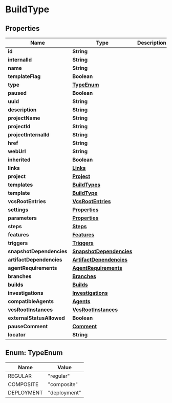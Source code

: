 
# BuildType

## Properties
Name | Type | Description | Notes
------------ | ------------- | ------------- | -------------
**id** | **String** |  |  [optional]
**internalId** | **String** |  |  [optional]
**name** | **String** |  |  [optional]
**templateFlag** | **Boolean** |  |  [optional]
**type** | [**TypeEnum**](#TypeEnum) |  |  [optional]
**paused** | **Boolean** |  |  [optional]
**uuid** | **String** |  |  [optional]
**description** | **String** |  |  [optional]
**projectName** | **String** |  |  [optional]
**projectId** | **String** |  |  [optional]
**projectInternalId** | **String** |  |  [optional]
**href** | **String** |  |  [optional]
**webUrl** | **String** |  |  [optional]
**inherited** | **Boolean** |  |  [optional]
**links** | [**Links**](Links.md) |  |  [optional]
**project** | [**Project**](Project.md) |  |  [optional]
**templates** | [**BuildTypes**](BuildTypes.md) |  |  [optional]
**template** | [**BuildType**](BuildType.md) |  |  [optional]
**vcsRootEntries** | [**VcsRootEntries**](VcsRootEntries.md) |  |  [optional]
**settings** | [**Properties**](Properties.md) |  |  [optional]
**parameters** | [**Properties**](Properties.md) |  |  [optional]
**steps** | [**Steps**](Steps.md) |  |  [optional]
**features** | [**Features**](Features.md) |  |  [optional]
**triggers** | [**Triggers**](Triggers.md) |  |  [optional]
**snapshotDependencies** | [**SnapshotDependencies**](SnapshotDependencies.md) |  |  [optional]
**artifactDependencies** | [**ArtifactDependencies**](ArtifactDependencies.md) |  |  [optional]
**agentRequirements** | [**AgentRequirements**](AgentRequirements.md) |  |  [optional]
**branches** | [**Branches**](Branches.md) |  |  [optional]
**builds** | [**Builds**](Builds.md) |  |  [optional]
**investigations** | [**Investigations**](Investigations.md) |  |  [optional]
**compatibleAgents** | [**Agents**](Agents.md) |  |  [optional]
**vcsRootInstances** | [**VcsRootInstances**](VcsRootInstances.md) |  |  [optional]
**externalStatusAllowed** | **Boolean** |  |  [optional]
**pauseComment** | [**Comment**](Comment.md) |  |  [optional]
**locator** | **String** |  |  [optional]


<a name="TypeEnum"></a>
## Enum: TypeEnum
Name | Value
---- | -----
REGULAR | &quot;regular&quot;
COMPOSITE | &quot;composite&quot;
DEPLOYMENT | &quot;deployment&quot;



